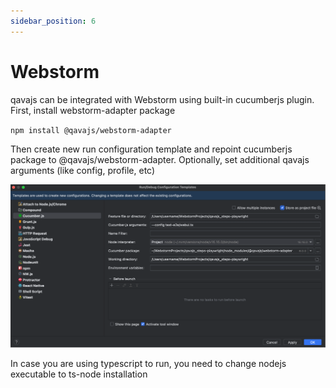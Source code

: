 ```yaml
---
sidebar_position: 6
---
```

# Webstorm
qavajs can be integrated with Webstorm using built-in cucumberjs plugin.
First, install webstorm-adapter package

`npm install @qavajs/webstorm-adapter`

Then create new run configuration template and repoint cucumberjs package to @qavajs/webstorm-adapter.
Optionally, set additional qavajs arguments (like config, profile, etc)

![img.png](../../../static/img/webstorm.png)

In case you are using typescript to run, you need to change nodejs executable to ts-node installation

